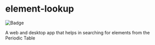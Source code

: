 # element-lookup
![Badge](https://badgen.net/badge/element-lookup/1.0.0/blue)

A web and desktop app that helps in searching for elements from the Periodic Table
